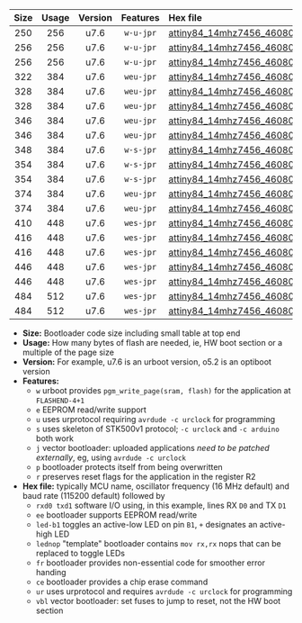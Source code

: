 |Size|Usage|Version|Features|Hex file|
|:-:|:-:|:-:|:-:|:--|
|250|256|u7.6|`w-u-jpr`|[attiny84_14mhz7456_460800bps_rxa3_txa2_ur_vbl.hex](https://raw.githubusercontent.com/stefanrueger/urboot/main/bootloaders/attiny84/fcpu_14mhz7456/460800_bps/attiny84_14mhz7456_460800bps_rxa3_txa2_ur_vbl.hex)|
|256|256|u7.6|`w-u-jpr`|[attiny84_14mhz7456_460800bps_rxa3_txa2_led+a4_ur_vbl.hex](https://raw.githubusercontent.com/stefanrueger/urboot/main/bootloaders/attiny84/fcpu_14mhz7456/460800_bps/attiny84_14mhz7456_460800bps_rxa3_txa2_led+a4_ur_vbl.hex)|
|256|256|u7.6|`w-u-jpr`|[attiny84_14mhz7456_460800bps_rxa3_txa2_lednop_ur_vbl.hex](https://raw.githubusercontent.com/stefanrueger/urboot/main/bootloaders/attiny84/fcpu_14mhz7456/460800_bps/attiny84_14mhz7456_460800bps_rxa3_txa2_lednop_ur_vbl.hex)|
|322|384|u7.6|`weu-jpr`|[attiny84_14mhz7456_460800bps_rxa3_txa2_ee_ur_vbl.hex](https://raw.githubusercontent.com/stefanrueger/urboot/main/bootloaders/attiny84/fcpu_14mhz7456/460800_bps/attiny84_14mhz7456_460800bps_rxa3_txa2_ee_ur_vbl.hex)|
|328|384|u7.6|`weu-jpr`|[attiny84_14mhz7456_460800bps_rxa3_txa2_ee_led+a4_ur_vbl.hex](https://raw.githubusercontent.com/stefanrueger/urboot/main/bootloaders/attiny84/fcpu_14mhz7456/460800_bps/attiny84_14mhz7456_460800bps_rxa3_txa2_ee_led+a4_ur_vbl.hex)|
|328|384|u7.6|`weu-jpr`|[attiny84_14mhz7456_460800bps_rxa3_txa2_ee_lednop_ur_vbl.hex](https://raw.githubusercontent.com/stefanrueger/urboot/main/bootloaders/attiny84/fcpu_14mhz7456/460800_bps/attiny84_14mhz7456_460800bps_rxa3_txa2_ee_lednop_ur_vbl.hex)|
|346|384|u7.6|`weu-jpr`|[attiny84_14mhz7456_460800bps_rxa3_txa2_ee_led+a4_fr_ur_vbl.hex](https://raw.githubusercontent.com/stefanrueger/urboot/main/bootloaders/attiny84/fcpu_14mhz7456/460800_bps/attiny84_14mhz7456_460800bps_rxa3_txa2_ee_led+a4_fr_ur_vbl.hex)|
|346|384|u7.6|`weu-jpr`|[attiny84_14mhz7456_460800bps_rxa3_txa2_ee_lednop_fr_ur_vbl.hex](https://raw.githubusercontent.com/stefanrueger/urboot/main/bootloaders/attiny84/fcpu_14mhz7456/460800_bps/attiny84_14mhz7456_460800bps_rxa3_txa2_ee_lednop_fr_ur_vbl.hex)|
|348|384|u7.6|`w-s-jpr`|[attiny84_14mhz7456_460800bps_rxa3_txa2_vbl.hex](https://raw.githubusercontent.com/stefanrueger/urboot/main/bootloaders/attiny84/fcpu_14mhz7456/460800_bps/attiny84_14mhz7456_460800bps_rxa3_txa2_vbl.hex)|
|354|384|u7.6|`w-s-jpr`|[attiny84_14mhz7456_460800bps_rxa3_txa2_led+a4_vbl.hex](https://raw.githubusercontent.com/stefanrueger/urboot/main/bootloaders/attiny84/fcpu_14mhz7456/460800_bps/attiny84_14mhz7456_460800bps_rxa3_txa2_led+a4_vbl.hex)|
|354|384|u7.6|`w-s-jpr`|[attiny84_14mhz7456_460800bps_rxa3_txa2_lednop_vbl.hex](https://raw.githubusercontent.com/stefanrueger/urboot/main/bootloaders/attiny84/fcpu_14mhz7456/460800_bps/attiny84_14mhz7456_460800bps_rxa3_txa2_lednop_vbl.hex)|
|374|384|u7.6|`weu-jpr`|[attiny84_14mhz7456_460800bps_rxa3_txa2_ee_led+a4_fr_ce_ur_vbl.hex](https://raw.githubusercontent.com/stefanrueger/urboot/main/bootloaders/attiny84/fcpu_14mhz7456/460800_bps/attiny84_14mhz7456_460800bps_rxa3_txa2_ee_led+a4_fr_ce_ur_vbl.hex)|
|374|384|u7.6|`weu-jpr`|[attiny84_14mhz7456_460800bps_rxa3_txa2_ee_lednop_fr_ce_ur_vbl.hex](https://raw.githubusercontent.com/stefanrueger/urboot/main/bootloaders/attiny84/fcpu_14mhz7456/460800_bps/attiny84_14mhz7456_460800bps_rxa3_txa2_ee_lednop_fr_ce_ur_vbl.hex)|
|410|448|u7.6|`wes-jpr`|[attiny84_14mhz7456_460800bps_rxa3_txa2_ee_vbl.hex](https://raw.githubusercontent.com/stefanrueger/urboot/main/bootloaders/attiny84/fcpu_14mhz7456/460800_bps/attiny84_14mhz7456_460800bps_rxa3_txa2_ee_vbl.hex)|
|416|448|u7.6|`wes-jpr`|[attiny84_14mhz7456_460800bps_rxa3_txa2_ee_led+a4_vbl.hex](https://raw.githubusercontent.com/stefanrueger/urboot/main/bootloaders/attiny84/fcpu_14mhz7456/460800_bps/attiny84_14mhz7456_460800bps_rxa3_txa2_ee_led+a4_vbl.hex)|
|416|448|u7.6|`wes-jpr`|[attiny84_14mhz7456_460800bps_rxa3_txa2_ee_lednop_vbl.hex](https://raw.githubusercontent.com/stefanrueger/urboot/main/bootloaders/attiny84/fcpu_14mhz7456/460800_bps/attiny84_14mhz7456_460800bps_rxa3_txa2_ee_lednop_vbl.hex)|
|446|448|u7.6|`wes-jpr`|[attiny84_14mhz7456_460800bps_rxa3_txa2_ee_led+a4_fr_vbl.hex](https://raw.githubusercontent.com/stefanrueger/urboot/main/bootloaders/attiny84/fcpu_14mhz7456/460800_bps/attiny84_14mhz7456_460800bps_rxa3_txa2_ee_led+a4_fr_vbl.hex)|
|446|448|u7.6|`wes-jpr`|[attiny84_14mhz7456_460800bps_rxa3_txa2_ee_lednop_fr_vbl.hex](https://raw.githubusercontent.com/stefanrueger/urboot/main/bootloaders/attiny84/fcpu_14mhz7456/460800_bps/attiny84_14mhz7456_460800bps_rxa3_txa2_ee_lednop_fr_vbl.hex)|
|484|512|u7.6|`wes-jpr`|[attiny84_14mhz7456_460800bps_rxa3_txa2_ee_led+a4_fr_ce_vbl.hex](https://raw.githubusercontent.com/stefanrueger/urboot/main/bootloaders/attiny84/fcpu_14mhz7456/460800_bps/attiny84_14mhz7456_460800bps_rxa3_txa2_ee_led+a4_fr_ce_vbl.hex)|
|484|512|u7.6|`wes-jpr`|[attiny84_14mhz7456_460800bps_rxa3_txa2_ee_lednop_fr_ce_vbl.hex](https://raw.githubusercontent.com/stefanrueger/urboot/main/bootloaders/attiny84/fcpu_14mhz7456/460800_bps/attiny84_14mhz7456_460800bps_rxa3_txa2_ee_lednop_fr_ce_vbl.hex)|

- **Size:** Bootloader code size including small table at top end
- **Usage:** How many bytes of flash are needed, ie, HW boot section or a multiple of the page size
- **Version:** For example, u7.6 is an urboot version, o5.2 is an optiboot version
- **Features:**
  + `w` urboot provides `pgm_write_page(sram, flash)` for the application at `FLASHEND-4+1`
  + `e` EEPROM read/write support
  + `u` uses urprotocol requiring `avrdude -c urclock` for programming
  + `s` uses skeleton of STK500v1 protocol; `-c urclock` and `-c arduino` both work
  + `j` vector bootloader: uploaded applications *need to be patched externally*, eg, using `avrdude -c urclock`
  + `p` bootloader protects itself from being overwritten
  + `r` preserves reset flags for the application in the register R2
- **Hex file:** typically MCU name, oscillator frequency (16 MHz default) and baud rate (115200 default) followed by
  + `rxd0 txd1` software I/O using, in this example, lines RX `D0` and TX `D1`
  + `ee` bootloader supports EEPROM read/write
  + `led-b1` toggles an active-low LED on pin `B1`, `+` designates an active-high LED
  + `lednop` "template" bootloader contains `mov rx,rx` nops that can be replaced to toggle LEDs
  + `fr` bootloader provides non-essential code for smoother error handing
  + `ce` bootloader provides a chip erase command
  + `ur` uses urprotocol and requires `avrdude -c urclock` for programming
  + `vbl` vector bootloader: set fuses to jump to reset, not the HW boot section
